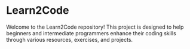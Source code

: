 # Learn2Code

Welcome to the Learn2Code repository! This project is designed to help beginners and intermediate programmers enhance their coding skills through various resources, exercises, and projects.

